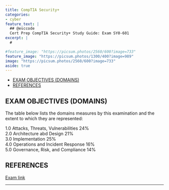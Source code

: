 ```yaml
---
title: CompTIA Security+
categories:
- cyber
feature_text: |
  ## @esccode
  Cert Prep CompTIA Security+ Study Guide: Exam SY0-601
excerpt: |
  #

#feature_image: "https://picsum.photos/2560/600?image=733"
feature_image: "https://picsum.photos/1300/400?image=989"
image: "https://picsum.photos/2560/600?image=733"
aside: true
---
```


- [EXAM OBJECTIVES (DOMAINS)](#exam-objectives-domains)
- [REFERENCES](#references)


## EXAM OBJECTIVES (DOMAINS)

The table below lists the domains measures by this examination and the extent to which they are represented:  

1.0 Attacks, Threats, Vulnerabilities 24%  
2.0 Architecture abd Design 21%  
3.0 Implementation 25%  
4.0 Operations and Incident Response 16%  
5.0 Governance, Risk, and Compliance 14%  

## REFERENCES

[Exam link](https://www.comptia.org/certifications/security)

---
